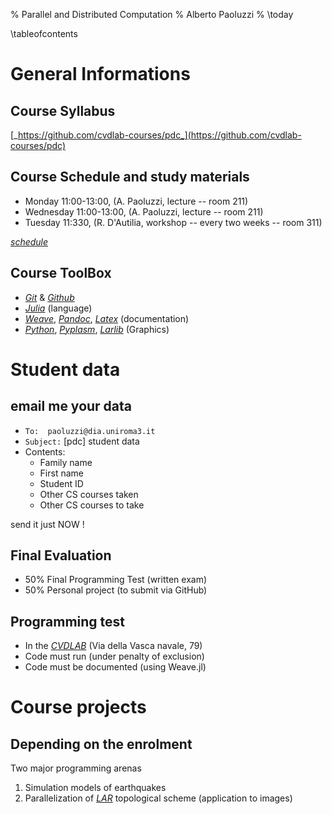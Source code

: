 % Parallel and Distributed Computation
% Alberto Paoluzzi
% \today


\tableofcontents

# General Informations

## Course Syllabus

[_https://github.com/cvdlab-courses/pdc_](https://github.com/cvdlab-courses/pdc)

## Course Schedule and study materials

*	Monday 11:00-13:00, (A. Paoluzzi, lecture  -- room 211)
*	Wednesday 11:00-13:00, (A. Paoluzzi, lecture  -- room 211)
*	Tuesday 11:330, (R. D'Autilia, workshop -- every two weeks -- room 311)

[_schedule_](https://github.com/cvdlab-courses/pdc/blob/master/schedule.md)


## Course ToolBox

*	[_Git_](https://git-scm.com) & [_Github_](https://github.com)
*	[_Julia_](http://julialang.org) (language)
*	[_Weave_](https://github.com/mpastell/Weave.jl), [_Pandoc_](http://pandoc.org), [_Latex_](https://www.latex-project.org) (documentation)
*	[_Python_](https://www.python.org), [_Pyplasm_](https://github.com/plasm-language/pyplasm), [_Larlib_](https://github.com/cvdlab/lar-cc) (Graphics)


# Student data

## email me your data

*	`To:  paoluzzi@dia.uniroma3.it`
*	`Subject:` [pdc] student data
*	Contents:
	+	Family name
	+	First name
	+	Student ID
	+	Other CS courses taken
	+	Other CS courses to take


send it just NOW ! 


## Final Evaluation


*	50\% 	Final Programming Test (written exam)
*	50\%	Personal project (to submit via GitHub)


## Programming test

*	In the [_CVDLAB_](http://cvdlab.org/about) (Via della Vasca navale, 79)
*	Code must run (under penalty of exclusion)
*	Code must be documented (using Weave.jl)

# Course projects

## Depending on the enrolment

Two major programming arenas

1.	Simulation models of earthquakes 
2.	Parallelization of [_LAR_](http://www.sciencedirect.com/science/article/pii/S001044851300184X) topological scheme (application to images)



